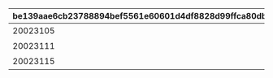 |be139aae6cb23788894bef5561e60601d4df8828d99ffca80db0702e2c391d4f|9c8784804c92ec9435cb552252e672f4aca847743d02ed738ee1104709c4af60|a17c3d23c061ebb2cf5450e143cf5a253c16194ad068544eb69b8f0d2c41ddf6|a518c2c4d60e200cb95b021b3ccdea120e31623aa540f3eba2088b3cd9cb8e41|
| --- | --- | --- | --- |
|20023105|1|0|特別講座プレゼンレポート|
|20023111|2|0|メルクリウス財団活動日誌|
|20023115|3|2002301|ユニのメモ帳|